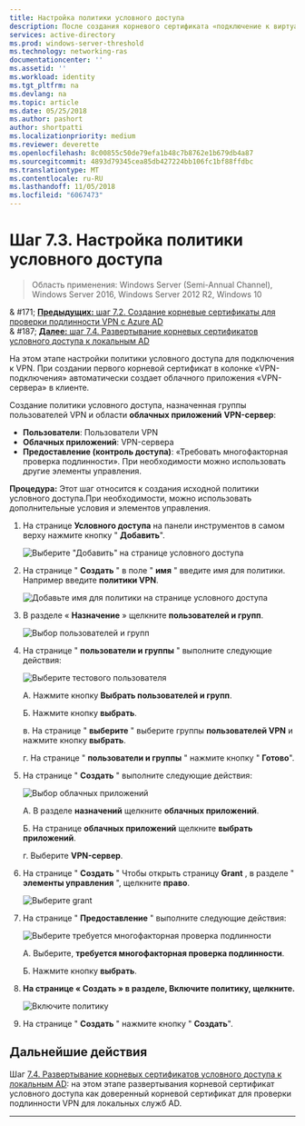 ```yaml
---
title: Настройка политики условного доступа
description: После создания корневого сертификата «подключение к виртуальной частной сети» инициирует создание облачного приложения «VPN-сервера» в клиенте пользователя.
services: active-directory
ms.prod: windows-server-threshold
ms.technology: networking-ras
documentationcenter: ''
ms.assetid: ''
ms.workload: identity
ms.tgt_pltfrm: na
ms.devlang: na
ms.topic: article
ms.date: 05/25/2018
ms.author: pashort
author: shortpatti
ms.localizationpriority: medium
ms.reviewer: deverette
ms.openlocfilehash: 8c00855c50de79efa1b48c7b8762e1b679db4a87
ms.sourcegitcommit: 4893d79345cea85db427224bb106fc1bf88ffdbc
ms.translationtype: MT
ms.contentlocale: ru-RU
ms.lasthandoff: 11/05/2018
ms.locfileid: "6067473"
---
```

# Шаг 7.3. Настройка политики условного доступа

>Область применения: Windows Server (Semi-Annual Channel), Windows Server 2016, Windows Server 2012 R2, Windows 10

& #171;  [ **Предыдущих:** шаг 7.2. Создание корневые сертификаты для проверки подлинности VPN с Azure AD](vpn-create-root-cert-for-vpn-auth-azure-ad.md)<br>
& #187; [ **Далее:** шаг 7.4. Развертывание корневых сертификатов условного доступа к локальным AD](vpn-deploy-cond-access-root-cert-to-on-premise-ad.md)

На этом этапе настройки политики условного доступа для подключения к VPN. При создании первого корневой сертификат в колонке «VPN-подключения» автоматически создает облачного приложения «VPN-сервера» в клиенте. 

Создание политики условного доступа, назначенная группы пользователей VPN и области **облачных приложений** **VPN-сервер**: 

- **Пользователи**: Пользователи VPN
- **Облачных приложений**: VPN-сервера
- **Предоставление (контроль доступа)**: «Требовать многофакторная проверка подлинности». При необходимости можно использовать другие элементы управления.

**Процедура:** Этот шаг относится к создания исходной политики условного доступа.При необходимости, можно использовать дополнительные условия и элементов управления.


1. На странице **Условного доступа** на панели инструментов в самом верху нажмите кнопку " **Добавить**".

    ![Выберите "Добавить" на странице условного доступа](../../media/Always-On-Vpn/07.png)

2. На странице " **Создать** " в поле " **имя** " введите имя для политики. Например введите **политики VPN**.

    ![Добавьте имя для политики на странице условного доступа](../../media/Always-On-Vpn/08.png)

3. В разделе « **Назначение** » щелкните **пользователей и групп**.

    ![Выбор пользователей и групп](../../media/Always-On-Vpn/09.png)

4. На странице " **пользователи и группы** " выполните следующие действия:

    ![Выберите тестового пользователя](../../media/Always-On-Vpn/10.png)

    А. Нажмите кнопку **Выбрать пользователей и групп**.

    Б. Нажмите кнопку **выбрать**.

    в. На странице " **выберите** " выберите группы **пользователей VPN** и нажмите кнопку **выбрать**.

    г. На странице " **пользователи и группы** " нажмите кнопку " **Готово**".

5. На странице " **Создать** " выполните следующие действия:

    ![Выбор облачных приложений](../../media/Always-On-Vpn/11.png)

    А. В разделе **назначений** щелкните **облачных приложений**.

    Б. На странице **облачных приложений** щелкните **выбрать приложений**.

    г. Выберите **VPN-сервер**.

13. На странице " **Создать** " Чтобы открыть страницу **Grant** , в разделе " **элементы управления** ", щелкните **право**.

    ![Выберите grant](../../media/Always-On-Vpn/13.png)

14. На странице " **Предоставление** " выполните следующие действия:

    ![Выберите требуется многофакторная проверка подлинности](../../media/Always-On-Vpn/14.png)

    А. Выберите, **требуется многофакторная проверка подлинности**.

    Б. Нажмите кнопку **выбрать**.

15. **На странице « **Создать** » в разделе, **Включите политику**, щелкните.**

    ![Включите политику](../../media/Always-On-Vpn/15.png)

16. На странице " **Создать** " нажмите кнопку " **Создать**".


## Дальнейшие действия
Шаг [7.4. Развертывание корневых сертификатов условного доступа к локальным AD](vpn-deploy-cond-access-root-cert-to-on-premise-ad.md): на этом этапе развертывания корневой сертификат условного доступа как доверенный корневой сертификат для проверки подлинности VPN для локальных служб AD.

---